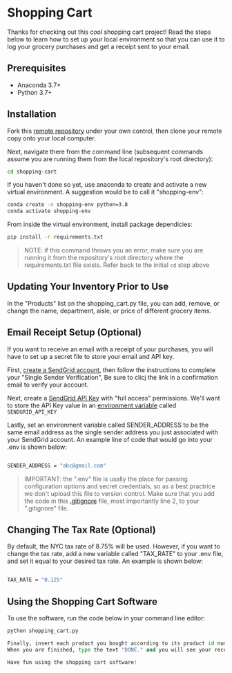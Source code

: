 # Shopping Cart

Thanks for checking out this cool shopping cart project! Read the steps below to learn how to set up your local environment so that you can use it to log your grocery purchases and get a receipt sent to your email.

## Prerequisites

+ Anaconda 3.7+
+ Python 3.7+

## Installation

Fork this [remote repository](https://github.com/zky44/shopping-cart) under your own control, then clone your remote copy onto your local computer.

Next, navigate there from the command line (subsequent commands assume you are running them from the local repository's root directory):

```sh
cd shopping-cart
```

If you haven't done so yet, use anaconda to create and activate a new virtual environment. A suggestion would be to call it "shopping-env":

```sh
conda create -n shopping-env python=3.8
conda activate shopping-env
```

From inside the virtual environment, install package dependicies:

```sh
pip install -r requirements.txt
```

> NOTE: if this command throws you an error, make sure you are running it from the repository's root directory where the requirements.txt file exists. Refer back to the initial `cd` step above

## Updating Your Inventory Prior to Use

In the "Products" list on the shopping_cart.py file, you can add, remove, or change the name, department, aisle, or price of different grocery items.  

## Email Receipt Setup (Optional)

If you want to receive an email with a receipt of your purchases, you will have to set up a secret file to store your email and API key. 

First, [create a SendGrid account](https://signup.sendgrid.com/), then follow the instructions to complete your "Single Sender Verification", Be sure to clicj the link in a confirmation email to verify your account.

Next, create a [SendGrid API Key](https://app.sendgrid.com/settings/api_keys) with "full access" permissions. We'll want to store the API Key value in an [environment variable](https://app.sendgrid.com/settings/api_keys) called `SENDGRID_API_KEY`

Lastly, set an environment variable called SENDER_ADDRESS to be the same email address as the single sender address you just associated with your SendGrid account. An example line of code that would go into your .env is shown below:

```sh

SENDER_ADDRESS = "abc@gmail.com"
```

>IMPORTANT: the ".env" file is usally the place for passing configuration options and secret credentials, so as a best practrice we don't upload this file to version control. Make sure that you add the code in this [.gitignore](/.gitignore) file, most importantly line 2, to your ".gitignore" file.

## Changing The Tax Rate (Optional)
By default, the NYC tax rate of 8.75% will be used. However, if you want to change the tax rate, add a new variable called "TAX_RATE" to your .env file, and set it equal to your desired tax rate. An example is shown below:

```sh

TAX_RATE = "0.125"
```

## Using the Shopping Cart Software

To use the software, run the code below in your command line editor:

```py
python shopping_cart.py

Finally, insert each product you bought according to its product id number in the products list of the shopping_cart.py file.
When you are finished, type the text "DONE." and you will see your receipt. If you set up receiving email receipts in the step above, you will also receive a digital copy of your receipt in your chosen email inbox.

Have fun using the shopping cart software!
